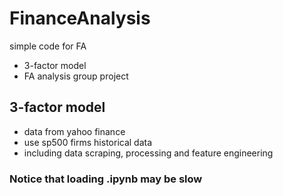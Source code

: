 # FinanceAnalysis
simple code for FA

+ 3-factor model
+ FA analysis group project

## 3-factor model

- data from yahoo finance
- use sp500 firms historical data
- including data scraping, processing and feature engineering

### Notice that loading .ipynb may be slow
